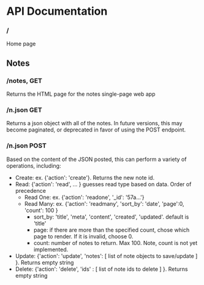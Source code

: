 # API Documentation

### /

Home page

## Notes

### /notes, GET

Returns the HTML page for the notes single-page web app

### /n.json GET

Returns a json object with all of the notes. In future versions, this may become paginated, or deprecated in favor of using the POST endpoint.

### /n.json POST

Based on the content of the JSON posted, this can perform a variety of operations, including:
- Create: ex. {'action': 'create'}. Returns the new note id.
- Read: {'action': 'read', ... } guesses read type based on data. Order of precedence
  - Read One: ex. {'action': 'readone', '_id': '57a...'}
  - Read Many: ex. {'action': 'readmany', 'sort_by': 'date', 'page':0, 'count': 100 }
    - sort_by: 'title', 'meta', 'content', 'created', 'updated'. default is 'title'
    - page: if there are more than the specified count, chose which page to render. If it is invalid, choose 0.
    - count: number of notes to return. Max 100. Note, count is not yet implemented.
- Update: {'action': 'update', 'notes': [ list of note objects to save/update ] }. Returns empty string
- Delete: {'action': 'delete', 'ids' : [ list of note ids to delete ] }. Returns empty string